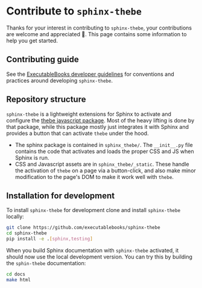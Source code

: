 # Contribute to `sphinx-thebe`

Thanks for your interest in contributing to `sphinx-thebe`, your contributions are welcome and appreciated 🎉. This page contains some information to help you get started.

## Contributing guide

See the [ExecutableBooks developer guidelines](https://executablebooks.org/en/latest/contributing.html) for conventions and practices around developing `sphinx-thebe`.


## Repository structure

`sphinx-thebe` is a lightweight extensions for Sphinx to activate and configure the [thebe javascript package](https://thebe.readthedocs.io/en/latest/). Most of the heavy lifting is done by that package, while this package mostly just integrates it with Sphinx and provides a button that can activate `thebe` under the hood.

- The sphinx package is contained in `sphinx_thebe/`. The `__init__.py` file contains the code that activates and loads the proper CSS and JS when Sphinx is run.
- CSS and Javascript assets are in `sphinx_thebe/_static`. These handle the activation of `thebe` on a page via a button-click, and also make minor modification to the page's DOM to make it work well with `thebe`.

## Installation for development

To install `sphinx-thebe` for development clone and install `sphinx-thebe` locally:

```bash
git clone https://github.com/executablebooks/sphinx-thebe
cd sphinx-thebe
pip install -e .[sphinx,testing]
```

When you build Sphinx documentation with `sphinx-thebe` activated, it should now use the local development version. You can try this by building the `sphin-thebe` documentation:

```bash
cd docs
make html
```